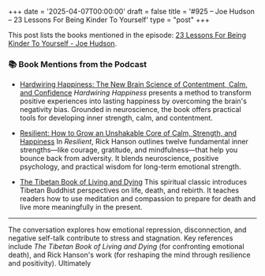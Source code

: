 +++
date = '2025-04-07T00:00:00'
draft = false
title = '#925 – Joe Hudson – 23 Lessons For Being Kinder To Yourself'
type = "post"
+++

This post lists the books mentioned in the episode: [23 Lessons For Being Kinder To Yourself - Joe Hudson](https://www.youtube.com/watch?v=p8ZhcYoW43s).

### 📚 Book Mentions from the Podcast

- [Hardwiring Happiness: The New Brain Science of Contentment, Calm, and Confidence](https://www.amazon.com/Hardwiring-Happiness-Science-Contentment-Confidence/dp/0385347316)
*Hardwiring Happiness* presents a method to transform positive experiences into lasting happiness by overcoming the brain's negativity bias. Grounded in neuroscience, the book offers practical tools for developing inner strength, calm, and contentment.

- [Resilient: How to Grow an Unshakable Core of Calm, Strength, and Happiness](https://www.amazon.com/Resilient-Grow-Unshakable-Strength-Happiness/dp/0451498844)
In *Resilient*, Rick Hanson outlines twelve fundamental inner strengths—like courage, gratitude, and mindfulness—that help you bounce back from adversity. It blends neuroscience, positive psychology, and practical wisdom for long-term emotional strength.

- [The Tibetan Book of Living and Dying](https://www.amazon.com/Tibetan-Book-Living-Dying-International/dp/0062508342)
This spiritual classic introduces Tibetan Buddhist perspectives on life, death, and rebirth. It teaches readers how to use meditation and compassion to prepare for death and live more meaningfully in the present.

---

The conversation explores how emotional repression, disconnection, and negative self-talk contribute to stress and stagnation. Key references include *The Tibetan Book of Living and Dying* (for confronting emotional death), and Rick Hanson's work (for reshaping the mind through resilience and positivity). Ultimately
